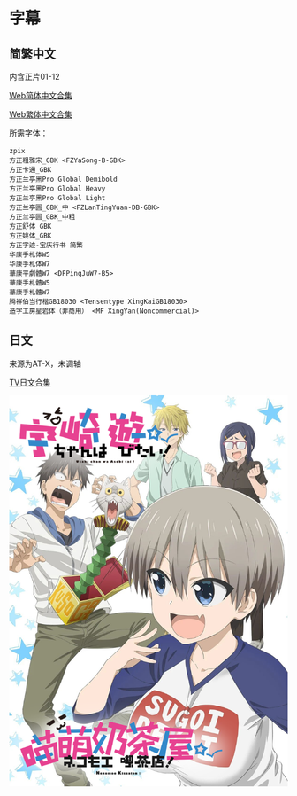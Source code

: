 # 字幕

## 简繁中文

内含正片01-12

[Web简体中文合集](https://github.com/Nekomoekissaten-SUB/Nekomoekissaten-poi-Subs/raw/master/Uzaki-chan/Uzaki-chan_Web_CHS.7z)

[Web繁体中文合集](https://github.com/Nekomoekissaten-SUB/Nekomoekissaten-poi-Subs/raw/master/Uzaki-chan/Uzaki-chan_Web_CHT.7z)

所需字体：
```
zpix
方正粗雅宋_GBK <FZYaSong-B-GBK>
方正卡通_GBK
方正兰亭黑Pro Global Demibold
方正兰亭黑Pro Global Heavy
方正兰亭黑Pro Global Light
方正兰亭圆_GBK_中 <FZLanTingYuan-DB-GBK>
方正兰亭圆_GBK_中粗
方正舒体_GBK
方正姚体_GBK
方正字迹-宝庆行书 简繁
华康手札体W5
华康手札体W7
華康平劇體W7 <DFPingJuW7-B5>
華康手札體W5
華康手札體W7
腾祥伯当行楷GB18030 <Tensentype XingKaiGB18030>
造字工房星岩体（非商用） <MF XingYan(Noncommercial)>
```

## 日文

来源为AT-X，未调轴

[TV日文合集](https://github.com/Nekomoekissaten-SUB/Nekomoekissaten-poi-Subs/raw/master/Uzaki-chan/Uzaki-chan_Web_JPN.7z)

![](poster.png)